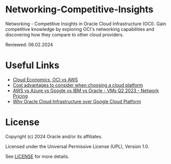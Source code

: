 # Networking-Competitive-Insights 

Networking - Competitive Insights in Oracle Cloud Infrastructure (OCI). Gain competitive knowledge by exploring OCI's networking capabilities and discovering how they compare to other cloud providers.

Reviewed: 06.02.2024

# Useful Links

- [Cloud Economics, OCI vs AWS](https://www.oracle.com/cloud/economics/)
- [Cost advantages to consider when choosing a cloud platform](https://blogs.oracle.com/cloud-infrastructure/post/cost-advantages-to-consider-when-choosing-a-cloud-platform---part-1-pricing-consistency-with-consumption-flexibility)
- [AWS vs Azure vs Google vs IBM vs Oracle - VMs Q2 2023 - Network Pricing ](https://projector.cloud-mercato.com/projects/aws-vs-azure-vs-google-vs-ibm-vs-oracle-vms-q2-2023/network-pricing/graph)
- [Why Oracle Cloud Infrastructure over Google Cloud Platform](https://www.oracle.com/a/ocom/docs/cloud/oci-vs-gcp.pdf)

# License

Copyright (c) 2024 Oracle and/or its affiliates.

Licensed under the Universal Permissive License (UPL), Version 1.0.

See [LICENSE](https://github.com/oracle-devrel/technology-engineering/blob/main/LICENSE) for more details.

